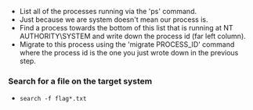* List all of the processes running via the 'ps' command.
* Just because we are system doesn't mean our process is.
* Find a process towards the bottom of this list that is running at NT AUTHORITY\SYSTEM and write down the process id (far left column).
* Migrate to this process using the 'migrate PROCESS_ID' command where the process id is the one you just wrote down in the previous step.


### Search for a file on the target system
* `search -f flag*.txt`
